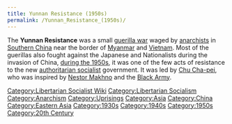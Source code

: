 ```yaml
---
title: Yunnan Resistance (1950s)
permalink: /Yunnan_Resistance_(1950s)/
---
```


The **Yunnan Resistance** was a small [guerilla
war](Guerilla_Warfare.md "wikilink") waged by
[anarchists](Anarchism.md "wikilink") in [Southern China](China.md "wikilink")
near the border of [Myanmar](Myanmar.md "wikilink") and
[Vietnam](Vietnam.md "wikilink"). Most of the guerillas also fought against
the Japanese and Nationalists during the invasion of China, [during the
1950s](Timeline_of_Libertarian_Socialism_in_Eastern_Asia.md "wikilink"), it
was one of the few acts of resistance to the new [authoritarian
socialist](Authoritarian_Socialism.md "wikilink") government. It was led by
[Chu Cha-pei](Chu_Cha-pei.md "wikilink"), who was inspired by [Nestor
Makhno](Nestor_Makhno.md "wikilink") and the [Black
Army](Black_Army_(Ukraine).md "wikilink").

[Category:Libertarian Socialist
Wiki](Category:Libertarian_Socialist_Wiki.md "wikilink")
[Category:Libertarian
Socialism](Category:Libertarian_Socialism.md "wikilink")
[Category:Anarchism](Category:Anarchism.md "wikilink")
[Category:Uprisings](Category:Uprisings.md "wikilink")
[Category:Asia](Category:Asia.md "wikilink")
[Category:China](Category:China.md "wikilink") [Category:Eastern
Asia](Category:Eastern_Asia.md "wikilink")
[Category:1930s](Category:1930s.md "wikilink")
[Category:1940s](Category:1940s.md "wikilink")
[Category:1950s](Category:1950s.md "wikilink") [Category:20th
Century](Category:20th_Century.md "wikilink")